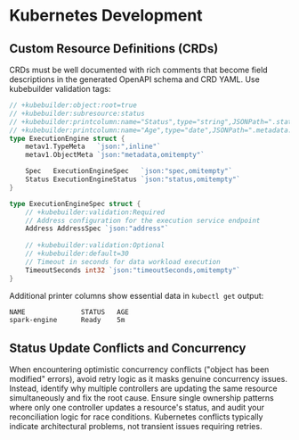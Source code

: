 # Kubernetes Development

## Custom Resource Definitions (CRDs)

CRDs must be well documented with rich comments that become field descriptions in the generated OpenAPI schema and CRD YAML. Use kubebuilder validation tags:

```go
// +kubebuilder:object:root=true
// +kubebuilder:subresource:status
// +kubebuilder:printcolumn:name="Status",type="string",JSONPath=".status.phase"
// +kubebuilder:printcolumn:name="Age",type="date",JSONPath=".metadata.creationTimestamp"
type ExecutionEngine struct {
    metav1.TypeMeta   `json:",inline"`
    metav1.ObjectMeta `json:"metadata,omitempty"`

    Spec   ExecutionEngineSpec   `json:"spec,omitempty"`
    Status ExecutionEngineStatus `json:"status,omitempty"`
}

type ExecutionEngineSpec struct {
    // +kubebuilder:validation:Required
    // Address configuration for the execution service endpoint
    Address AddressSpec `json:"address"`
    
    // +kubebuilder:validation:Optional
    // +kubebuilder:default=30
    // Timeout in seconds for data workload execution
    TimeoutSeconds int32 `json:"timeoutSeconds,omitempty"`
}
```

Additional printer columns show essential data in `kubectl get` output:

```bash
NAME              STATUS   AGE
spark-engine      Ready    5m
```

## Status Update Conflicts and Concurrency

When encountering optimistic concurrency conflicts ("object has been modified" errors), avoid retry logic as it masks genuine concurrency issues. Instead, identify why multiple controllers are updating the same resource simultaneously and fix the root cause. Ensure single ownership patterns where only one controller updates a resource's status, and audit your reconciliation logic for race conditions. Kubernetes conflicts typically indicate architectural problems, not transient issues requiring retries.
